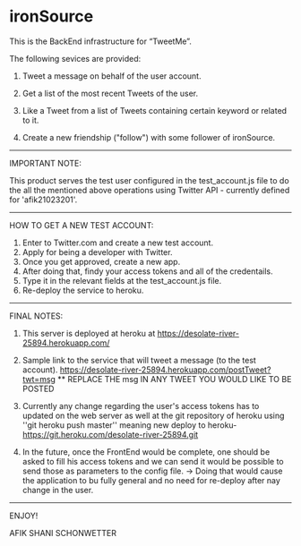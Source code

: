 # ironSource

This is the BackEnd infrastructure for “TweetMe”.

The following sevices are provided:

1. Tweet a message on behalf of the user account.

2. Get a list of the most recent Tweets of the user.

3. Like a Tweet from a list of Tweets containing certain keyword or related to it.

4. Create a new friendship ("follow") with some follower of ironSource.

--------------------------------------------------------------------------------

IMPORTANT NOTE:

This product serves the test user configured in the test_account.js file to do the all the mentioned above operations using Twitter API - currently defined for 'afik21023201'.

--------------------------------------------------------------------------------

HOW TO GET A NEW TEST ACCOUNT:

1) Enter to Twitter.com and create a new test account.
2) Apply for being a developer with Twitter.
3) Once you get approved, create a new app.
4) After doing that, findy your access tokens and all of the credentails.
5) Type it in the relevant fields at the test_account.js file.
6) Re-deploy the service to heroku.

--------------------------------------------------------------------------------

FINAL NOTES:

1) This server is deployed at heroku at https://desolate-river-25894.herokuapp.com/

2) Sample link to the service that will tweet a message (to the test account).
https://desolate-river-25894.herokuapp.com/postTweet?twt=msg
** REPLACE THE msg IN ANY TWEET YOU WOULD LIKE TO BE POSTED

3) Currently any change regarding the user's access tokens has to updated on the web server as well at the git repository of heroku using ''git heroku push master'' meaning new deploy to heroku-
https://git.heroku.com/desolate-river-25894.git

3) In the future, once the FrontEnd would be complete, one should be asked to fill his access tokens and we can send it would be possible to send those as parameters to the config file. 
-> Doing that would cause the application to bu fully general and no need for re-deploy after nay change in the user. 

--------------------------------------------------------------------------------

ENJOY!

AFIK SHANI SCHONWETTER

